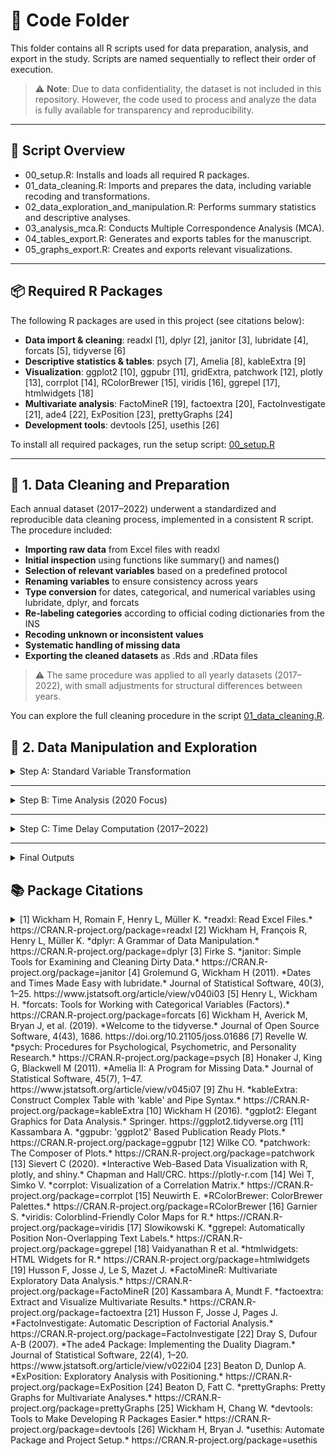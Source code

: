 # 📁 Code Folder

This folder contains all R scripts used for data preparation, analysis, and export in the study. Scripts are named sequentially to reflect their order of execution.

> ⚠️ **Note**: Due to data confidentiality, the dataset is not included in this repository. However, the code used to process and analyze the data is fully available for transparency and reproducibility.

---

## 🔧 Script Overview

- 00_setup.R: Installs and loads all required R packages.
- 01_data_cleaning.R: Imports and prepares the data, including variable recoding and transformations.
- 02_data_exploration_and_manipulation.R: Performs summary statistics and descriptive analyses.
- 03_analysis_mca.R: Conducts Multiple Correspondence Analysis (MCA).
- 04_tables_export.R: Generates and exports tables for the manuscript.
- 05_graphs_export.R: Creates and exports relevant visualizations.

---

## 📦 Required R Packages

The following R packages are used in this project (see citations below):

- **Data import & cleaning**: readxl [1], dplyr [2], janitor [3], lubridate [4], forcats [5], tidyverse [6]  
- **Descriptive statistics & tables**: psych [7], Amelia [8], kableExtra [9]  
- **Visualization**: ggplot2 [10], ggpubr [11], gridExtra, patchwork [12], plotly [13], corrplot [14], RColorBrewer [15], viridis [16], ggrepel [17], htmlwidgets [18]  
- **Multivariate analysis**: FactoMineR [19], factoextra [20], FactoInvestigate [21], ade4 [22], ExPosition [23], prettyGraphs [24]  
- **Development tools**: devtools [25], usethis [26]  

To install all required packages, run the setup script: [00_setup.R](./code/00_setup.R)

---

## 🧹 1. Data Cleaning and Preparation

Each annual dataset (2017–2022) underwent a standardized and reproducible data cleaning process, implemented in a consistent R script. The procedure included:

- **Importing raw data** from Excel files with readxl
- **Initial inspection** using functions like summary() and names()
- **Selection of relevant variables** based on a predefined protocol
- **Renaming variables** to ensure consistency across years
- **Type conversion** for dates, categorical, and numerical variables using lubridate, dplyr, and forcats
- **Re-labeling categories** according to official coding dictionaries from the INS
- **Recoding unknown or inconsistent values**
- **Systematic handling of missing data**
- **Exporting the cleaned datasets** as .Rds and .RData files

> ⚠️ The same procedure was applied to all yearly datasets (2017–2022), with small adjustments for structural differences between years.

You can explore the full cleaning procedure in the script [01_data_cleaning.R](./code/01_data_cleaning.R).


## 🧮 2. Data Manipulation and Exploration

<details>
<summary>  Step A: Standard Variable Transformation</summary>

This script performs a standardized transformation and aggregation of variables for the 2017–2022 datasets. While the previous script (01_data_cleaning.R) focused on raw data cleaning and recoding based on the original dictionary, this step prepares the dataset for analysis through:


- **Temporal validation** of notification and event dates (fech.not, fech.hech)
- **Categorization of age** into meaningful age groups according to national health standards
- **Re-labeling and re-grouping** of:
  - Sociodemographic variables (e.g., sex, nationality, occupation)
  - Social security status
  - Ethnic background
  - Belonging to "vulnerable" or priority populations
  - Departmental origin (dep.ocu) into regional planning groups
- **Thematic groupings** of key variables:
  - Type of violence (tipo.viol)
  - Mechanism of aggression (mecanismo.cat)
  - Location of aggression (escena.cat)
  - Survivor activity (activi.cat)
  - Aggressor relationship (relacion)
- **Missing values handling** and creation of interpretable labels for statistical analysis
- **Creation of secondary variables** that simplify or condense granular data into analytic-friendly formats (e.g., ocup.cat, v.sexual.cat)

Cleaned and manipulated datasets are saved in .Rds format at the end of each script (e.g., vio.2017.b).

</details>

---

<details>
<summary>  Step B: Time Analysis (2020 Focus)</summary>

This component adds a temporal dimension to the 2020 dataset by distinguishing between pre-pandemic and pandemic periods:


- **Creation of binary classification variables**:
  - periodo.hecho: Based on the event date (fech.hech) — labeled as "Prepandemic" or "Pandemic"
  - periodo.not: Based on the notification date (fech.not) — same classification
- **Validation of these variables**: Checked for consistency and absence of missing values
- **Comparison of both period variables** to ensure overlap and alignment
- The 2020 dataset was then split into vio.2020.before and vio.2020.pandemic, and merged accordingly with previous and later years.

</details>

---

<details>
<summary>  Step C: Time Delay Computation (2017–2022)</summary>

For each year, the following steps were performed:


- Computation of the time difference (dif.dias) between the date of the event and the date of notification
- **Summary statistics**: min, max, mean, median, SD, range
- **Visualization**: Yearly histograms were created and saved in PNG and PDF formats to visualize the distribution of reporting delays
- Filtering of outliers:
  - Cases with **negative time differences** (possible date inconsistencies)
  - Cases with **delays over 30 days**, for further descriptive analysis

</details>

---

<details>
<summary> Final Outputs</summary>


- Yearly datasets enriched with the new variable dif.dias were saved as .Rds and .RData files (e.g., vio.2017.c, vio.2022.c)
- Combined histograms summarizing delay distributions were exported as:
  - histo.dif.dates.all.png
  - histo.dif.dates.all.pdf
- A new classification variable periodo was added to label all records as "Pandemic" or "Prepandemic"
- All datasets were **merged into a single unified dataset** (vio.todo) for full-period comparative analysis

> ✅ The same structure was applied to all yearly datasets (2017–2022) using similarly named scripts (e.g., 02_data_manipulation_2018.R) to ensure full reproducibility and consistency across years.

</details>


## 📚 Package Citations

<details>


<summary>[1] Wickham H, Romain F, Henry L, Müller K. *readxl: Read Excel Files.* https://CRAN.R-project.org/package=readxl  
[2] Wickham H, François R, Henry L, Müller K. *dplyr: A Grammar of Data Manipulation.* https://CRAN.R-project.org/package=dplyr  
[3] Firke S. *janitor: Simple Tools for Examining and Cleaning Dirty Data.* https://CRAN.R-project.org/package=janitor  
[4] Grolemund G, Wickham H (2011). *Dates and Times Made Easy with lubridate.* Journal of Statistical Software, 40(3), 1–25. https://www.jstatsoft.org/article/view/v040i03  
[5] Henry L, Wickham H. *forcats: Tools for Working with Categorical Variables (Factors).* https://CRAN.R-project.org/package=forcats  
[6] Wickham H, Averick M, Bryan J, et al. (2019). *Welcome to the tidyverse.* Journal of Open Source Software, 4(43), 1686. https://doi.org/10.21105/joss.01686  
[7] Revelle W. *psych: Procedures for Psychological, Psychometric, and Personality Research.* https://CRAN.R-project.org/package=psych  
[8] Honaker J, King G, Blackwell M (2011). *Amelia II: A Program for Missing Data.* Journal of Statistical Software, 45(7), 1–47. https://www.jstatsoft.org/article/view/v045i07  
[9] Zhu H. *kableExtra: Construct Complex Table with 'kable' and Pipe Syntax.* https://CRAN.R-project.org/package=kableExtra  
[10] Wickham H (2016). *ggplot2: Elegant Graphics for Data Analysis.* Springer. https://ggplot2.tidyverse.org  
[11] Kassambara A. *ggpubr: 'ggplot2' Based Publication Ready Plots.* https://CRAN.R-project.org/package=ggpubr  
[12] Wilke CO. *patchwork: The Composer of Plots.* https://CRAN.R-project.org/package=patchwork  
[13] Sievert C (2020). *Interactive Web-Based Data Visualization with R, plotly, and shiny.* Chapman and Hall/CRC. https://plotly-r.com  
[14] Wei T, Simko V. *corrplot: Visualization of a Correlation Matrix.* https://CRAN.R-project.org/package=corrplot  
[15] Neuwirth E. *RColorBrewer: ColorBrewer Palettes.* https://CRAN.R-project.org/package=RColorBrewer  
[16] Garnier S. *viridis: Colorblind-Friendly Color Maps for R.* https://CRAN.R-project.org/package=viridis  
[17] Slowikowski K. *ggrepel: Automatically Position Non-Overlapping Text Labels.* https://CRAN.R-project.org/package=ggrepel  
[18] Vaidyanathan R et al. *htmlwidgets: HTML Widgets for R.* https://CRAN.R-project.org/package=htmlwidgets  
[19] Husson F, Josse J, Le S, Mazet J. *FactoMineR: Multivariate Exploratory Data Analysis.* https://CRAN.R-project.org/package=FactoMineR  
[20] Kassambara A, Mundt F. *factoextra: Extract and Visualize Multivariate Results.* https://CRAN.R-project.org/package=factoextra  
[21] Husson F, Josse J, Pages J. *FactoInvestigate: Automatic Description of Factorial Analysis.* https://CRAN.R-project.org/package=FactoInvestigate  
[22] Dray S, Dufour A-B (2007). *The ade4 Package: Implementing the Duality Diagram.* Journal of Statistical Software, 22(4), 1–20. https://www.jstatsoft.org/article/view/v022i04  
[23] Beaton D, Dunlop A. *ExPosition: Exploratory Analysis with Positioning.* https://CRAN.R-project.org/package=ExPosition  
[24] Beaton D, Fatt C. *prettyGraphs: Pretty Graphs for Multivariate Analyses.* https://CRAN.R-project.org/package=prettyGraphs  
[25] Wickham H, Chang W. *devtools: Tools to Make Developing R Packages Easier.* https://CRAN.R-project.org/package=devtools  
[26] Wickham H, Bryan J. *usethis: Automate Package and Project Setup.* https://CRAN.R-project.org/package=usethis  </summary>
